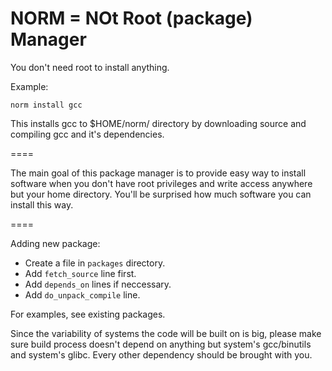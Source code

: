 NORM = NOt Root (package) Manager
====

You don't need root to install anything.

Example:
```
norm install gcc
```

This installs gcc to $HOME/norm/ directory by downloading source and compiling gcc and it's dependencies.

====

The main goal of this package manager is to provide easy way to install software when you don't have root privileges and write access anywhere but your home directory. You'll be surprised how much software you can install this way.

====

Adding new package:

 * Create a file in `packages` directory.
 * Add `fetch_source` line first.
 * Add `depends_on` lines if neccessary.
 * Add `do_unpack_compile` line.

For examples, see existing packages.

Since the variability of systems the code will be built on is big, please make sure build process doesn't depend on anything but system's gcc/binutils and system's glibc. Every other dependency should be brought with you.

